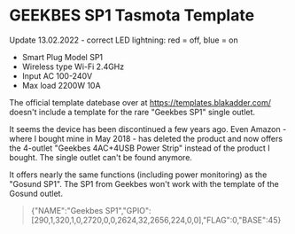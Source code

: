 # GEEKBES SP1 Tasmota Template

Update 13.02.2022 - correct LED lightning: red = off, blue = on

* Smart Plug Model SP1
* Wireless type Wi-Fi 2.4GHz
* Input AC 100-240V
* Max load 2200W 10A

The official template datebase over at https://templates.blakadder.com/ doesn't include a template for the rare "Geekbes SP1" single outlet.

It seems the device has been discontinued a few years ago. Even Amazon - where I bought mine in May 2018 - has deleted the product and now offers the 4-outlet "Geekbes 4AC+4USB Power Strip" instead of the product I bought. The single outlet can't be found anymore.

It offers nearly the same functions (including power monitoring) as the "Gosund SP1".
The SP1 from Geekbes won't work with the template of the Gosund outlet.

> {"NAME":"Geekbes SP1","GPIO":[290,1,320,1,0,2720,0,0,2624,32,2656,224,0,0],"FLAG":0,"BASE":45}
